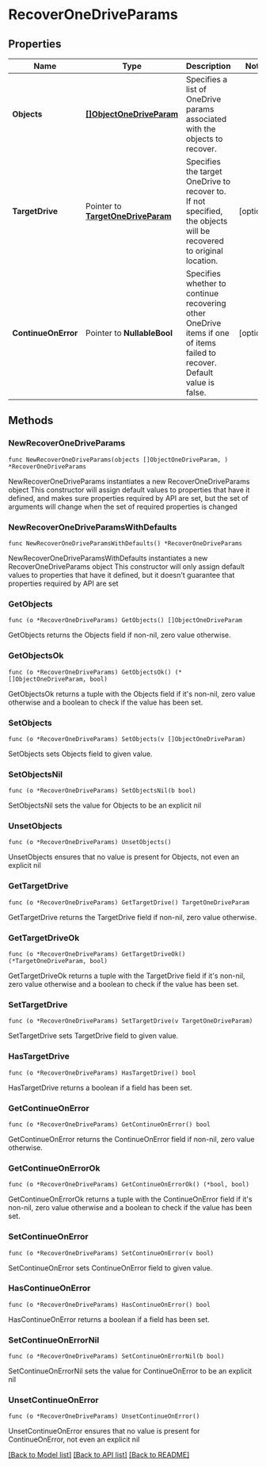 # RecoverOneDriveParams

## Properties

Name | Type | Description | Notes
------------ | ------------- | ------------- | -------------
**Objects** | [**[]ObjectOneDriveParam**](ObjectOneDriveParam.md) | Specifies a list of OneDrive params associated with the objects to recover. | 
**TargetDrive** | Pointer to [**TargetOneDriveParam**](TargetOneDriveParam.md) | Specifies the target OneDrive to recover to. If not specified, the objects will be recovered to original location. | [optional] 
**ContinueOnError** | Pointer to **NullableBool** | Specifies whether to continue recovering other OneDrive items if one of items failed to recover. Default value is false. | [optional] 

## Methods

### NewRecoverOneDriveParams

`func NewRecoverOneDriveParams(objects []ObjectOneDriveParam, ) *RecoverOneDriveParams`

NewRecoverOneDriveParams instantiates a new RecoverOneDriveParams object
This constructor will assign default values to properties that have it defined,
and makes sure properties required by API are set, but the set of arguments
will change when the set of required properties is changed

### NewRecoverOneDriveParamsWithDefaults

`func NewRecoverOneDriveParamsWithDefaults() *RecoverOneDriveParams`

NewRecoverOneDriveParamsWithDefaults instantiates a new RecoverOneDriveParams object
This constructor will only assign default values to properties that have it defined,
but it doesn't guarantee that properties required by API are set

### GetObjects

`func (o *RecoverOneDriveParams) GetObjects() []ObjectOneDriveParam`

GetObjects returns the Objects field if non-nil, zero value otherwise.

### GetObjectsOk

`func (o *RecoverOneDriveParams) GetObjectsOk() (*[]ObjectOneDriveParam, bool)`

GetObjectsOk returns a tuple with the Objects field if it's non-nil, zero value otherwise
and a boolean to check if the value has been set.

### SetObjects

`func (o *RecoverOneDriveParams) SetObjects(v []ObjectOneDriveParam)`

SetObjects sets Objects field to given value.


### SetObjectsNil

`func (o *RecoverOneDriveParams) SetObjectsNil(b bool)`

 SetObjectsNil sets the value for Objects to be an explicit nil

### UnsetObjects
`func (o *RecoverOneDriveParams) UnsetObjects()`

UnsetObjects ensures that no value is present for Objects, not even an explicit nil
### GetTargetDrive

`func (o *RecoverOneDriveParams) GetTargetDrive() TargetOneDriveParam`

GetTargetDrive returns the TargetDrive field if non-nil, zero value otherwise.

### GetTargetDriveOk

`func (o *RecoverOneDriveParams) GetTargetDriveOk() (*TargetOneDriveParam, bool)`

GetTargetDriveOk returns a tuple with the TargetDrive field if it's non-nil, zero value otherwise
and a boolean to check if the value has been set.

### SetTargetDrive

`func (o *RecoverOneDriveParams) SetTargetDrive(v TargetOneDriveParam)`

SetTargetDrive sets TargetDrive field to given value.

### HasTargetDrive

`func (o *RecoverOneDriveParams) HasTargetDrive() bool`

HasTargetDrive returns a boolean if a field has been set.

### GetContinueOnError

`func (o *RecoverOneDriveParams) GetContinueOnError() bool`

GetContinueOnError returns the ContinueOnError field if non-nil, zero value otherwise.

### GetContinueOnErrorOk

`func (o *RecoverOneDriveParams) GetContinueOnErrorOk() (*bool, bool)`

GetContinueOnErrorOk returns a tuple with the ContinueOnError field if it's non-nil, zero value otherwise
and a boolean to check if the value has been set.

### SetContinueOnError

`func (o *RecoverOneDriveParams) SetContinueOnError(v bool)`

SetContinueOnError sets ContinueOnError field to given value.

### HasContinueOnError

`func (o *RecoverOneDriveParams) HasContinueOnError() bool`

HasContinueOnError returns a boolean if a field has been set.

### SetContinueOnErrorNil

`func (o *RecoverOneDriveParams) SetContinueOnErrorNil(b bool)`

 SetContinueOnErrorNil sets the value for ContinueOnError to be an explicit nil

### UnsetContinueOnError
`func (o *RecoverOneDriveParams) UnsetContinueOnError()`

UnsetContinueOnError ensures that no value is present for ContinueOnError, not even an explicit nil

[[Back to Model list]](../README.md#documentation-for-models) [[Back to API list]](../README.md#documentation-for-api-endpoints) [[Back to README]](../README.md)


